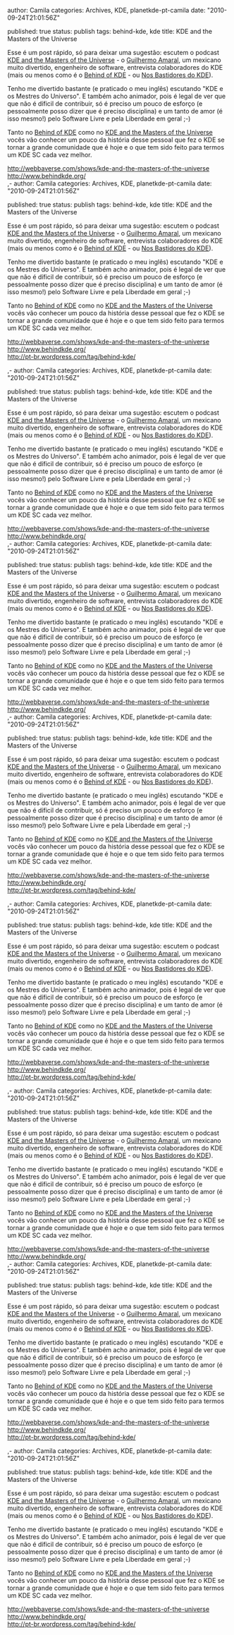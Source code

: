 
author: Camila
categories: Archives, KDE, planetkde-pt-camila
date: "2010-09-24T21:01:56Z"
 
published: true
status: publish
tags: behind-kde, kde
title: KDE and the Masters of the Universe


<p>Esse é um post rápido, só para deixar uma sugestão: escutem o podcast <a href="http://webbaverse.com/shows/kde-and-the-masters-of-the-universe" target="_blank">KDE and the Masters of the Universe</a> - o <a href="http://guillermoamaral.com/" target="_blank">Guilhermo Amaral</a>, um mexicano muito divertido, engenheiro de software, entrevista colaboradores do KDE (mais ou menos como é o <a href="http://www.behindkde.org/" target="_blank">Behind of KDE</a> - ou <a href="http://pt-br.wordpress.com/tag/behind-kde/" target="_blank">Nos Bastidores do KDE</a>).</p>
<p>Tenho me divertido bastante (e praticado o meu inglês) escutando "KDE e os Mestres do Universo". E também acho animador, pois é legal de ver que que não é díficil de contribuir, só é preciso um pouco de esforço (e pessoalmente posso dizer que é preciso disciplina) e um tanto de amor (é isso mesmo!) pelo Software Livre e pela Liberdade em geral ;-)</p>
<p>Tanto no <a href="http://www.behindkde.org/" target="_blank">Behind of KDE</a> como no <a href="http://webbaverse.com/category/kdemu" target="_blank">KDE and  the Masters of the Universe</a> vocês vão conhecer um pouco da história desse pessoal que fez o KDE se tornar a grande comunidade que é hoje e o que tem sido feito para termos um KDE SC cada vez melhor.</p>
<p><a href="http://webbaverse.com/shows/kde-and-the-masters-of-the-universe" target="_blank">http://webbaverse.com/shows/kde-and-the-masters-of-the-universe</a><br />
<a href="http://www.behindkde.org/" target="_blank">http://www.behindkde.org/</a><br />,-
author: Camila
categories: Archives, KDE, planetkde-pt-camila
date: "2010-09-24T21:01:56Z"
 
published: true
status: publish
tags: behind-kde, kde
title: KDE and the Masters of the Universe


<p>Esse é um post rápido, só para deixar uma sugestão: escutem o podcast <a href="http://webbaverse.com/shows/kde-and-the-masters-of-the-universe" target="_blank">KDE and the Masters of the Universe</a> - o <a href="http://guillermoamaral.com/" target="_blank">Guilhermo Amaral</a>, um mexicano muito divertido, engenheiro de software, entrevista colaboradores do KDE (mais ou menos como é o <a href="http://www.behindkde.org/" target="_blank">Behind of KDE</a> - ou <a href="http://pt-br.wordpress.com/tag/behind-kde/" target="_blank">Nos Bastidores do KDE</a>).</p>
<p>Tenho me divertido bastante (e praticado o meu inglês) escutando "KDE e os Mestres do Universo". E também acho animador, pois é legal de ver que que não é díficil de contribuir, só é preciso um pouco de esforço (e pessoalmente posso dizer que é preciso disciplina) e um tanto de amor (é isso mesmo!) pelo Software Livre e pela Liberdade em geral ;-)</p>
<p>Tanto no <a href="http://www.behindkde.org/" target="_blank">Behind of KDE</a> como no <a href="http://webbaverse.com/category/kdemu" target="_blank">KDE and  the Masters of the Universe</a> vocês vão conhecer um pouco da história desse pessoal que fez o KDE se tornar a grande comunidade que é hoje e o que tem sido feito para termos um KDE SC cada vez melhor.</p>
<p><a href="http://webbaverse.com/shows/kde-and-the-masters-of-the-universe" target="_blank">http://webbaverse.com/shows/kde-and-the-masters-of-the-universe</a><br />
<a href="http://www.behindkde.org/" target="_blank">http://www.behindkde.org/</a><br />
<a href="http://pt-br.wordpress.com/tag/behind-kde/" target="_blank">http://pt-br.wordpress.com/tag/behind-kde/</a></p>,-
author: Camila
categories: Archives, KDE, planetkde-pt-camila
date: "2010-09-24T21:01:56Z"
 
published: true
status: publish
tags: behind-kde, kde
title: KDE and the Masters of the Universe


<p>Esse é um post rápido, só para deixar uma sugestão: escutem o podcast <a href="http://webbaverse.com/shows/kde-and-the-masters-of-the-universe" target="_blank">KDE and the Masters of the Universe</a> - o <a href="http://guillermoamaral.com/" target="_blank">Guilhermo Amaral</a>, um mexicano muito divertido, engenheiro de software, entrevista colaboradores do KDE (mais ou menos como é o <a href="http://www.behindkde.org/" target="_blank">Behind of KDE</a> - ou <a href="http://pt-br.wordpress.com/tag/behind-kde/" target="_blank">Nos Bastidores do KDE</a>).</p>
<p>Tenho me divertido bastante (e praticado o meu inglês) escutando "KDE e os Mestres do Universo". E também acho animador, pois é legal de ver que que não é díficil de contribuir, só é preciso um pouco de esforço (e pessoalmente posso dizer que é preciso disciplina) e um tanto de amor (é isso mesmo!) pelo Software Livre e pela Liberdade em geral ;-)</p>
<p>Tanto no <a href="http://www.behindkde.org/" target="_blank">Behind of KDE</a> como no <a href="http://webbaverse.com/category/kdemu" target="_blank">KDE and  the Masters of the Universe</a> vocês vão conhecer um pouco da história desse pessoal que fez o KDE se tornar a grande comunidade que é hoje e o que tem sido feito para termos um KDE SC cada vez melhor.</p>
<p><a href="http://webbaverse.com/shows/kde-and-the-masters-of-the-universe" target="_blank">http://webbaverse.com/shows/kde-and-the-masters-of-the-universe</a><br />
<a href="http://www.behindkde.org/" target="_blank">http://www.behindkde.org/</a><br />,-
author: Camila
categories: Archives, KDE, planetkde-pt-camila
date: "2010-09-24T21:01:56Z"
 
published: true
status: publish
tags: behind-kde, kde
title: KDE and the Masters of the Universe


<p>Esse é um post rápido, só para deixar uma sugestão: escutem o podcast <a href="http://webbaverse.com/shows/kde-and-the-masters-of-the-universe" target="_blank">KDE and the Masters of the Universe</a> - o <a href="http://guillermoamaral.com/" target="_blank">Guilhermo Amaral</a>, um mexicano muito divertido, engenheiro de software, entrevista colaboradores do KDE (mais ou menos como é o <a href="http://www.behindkde.org/" target="_blank">Behind of KDE</a> - ou <a href="http://pt-br.wordpress.com/tag/behind-kde/" target="_blank">Nos Bastidores do KDE</a>).</p>
<p>Tenho me divertido bastante (e praticado o meu inglês) escutando "KDE e os Mestres do Universo". E também acho animador, pois é legal de ver que que não é díficil de contribuir, só é preciso um pouco de esforço (e pessoalmente posso dizer que é preciso disciplina) e um tanto de amor (é isso mesmo!) pelo Software Livre e pela Liberdade em geral ;-)</p>
<p>Tanto no <a href="http://www.behindkde.org/" target="_blank">Behind of KDE</a> como no <a href="http://webbaverse.com/category/kdemu" target="_blank">KDE and  the Masters of the Universe</a> vocês vão conhecer um pouco da história desse pessoal que fez o KDE se tornar a grande comunidade que é hoje e o que tem sido feito para termos um KDE SC cada vez melhor.</p>
<p><a href="http://webbaverse.com/shows/kde-and-the-masters-of-the-universe" target="_blank">http://webbaverse.com/shows/kde-and-the-masters-of-the-universe</a><br />
<a href="http://www.behindkde.org/" target="_blank">http://www.behindkde.org/</a><br />,-
author: Camila
categories: Archives, KDE, planetkde-pt-camila
date: "2010-09-24T21:01:56Z"
 
published: true
status: publish
tags: behind-kde, kde
title: KDE and the Masters of the Universe


<p>Esse é um post rápido, só para deixar uma sugestão: escutem o podcast <a href="http://webbaverse.com/shows/kde-and-the-masters-of-the-universe" target="_blank">KDE and the Masters of the Universe</a> - o <a href="http://guillermoamaral.com/" target="_blank">Guilhermo Amaral</a>, um mexicano muito divertido, engenheiro de software, entrevista colaboradores do KDE (mais ou menos como é o <a href="http://www.behindkde.org/" target="_blank">Behind of KDE</a> - ou <a href="http://pt-br.wordpress.com/tag/behind-kde/" target="_blank">Nos Bastidores do KDE</a>).</p>
<p>Tenho me divertido bastante (e praticado o meu inglês) escutando "KDE e os Mestres do Universo". E também acho animador, pois é legal de ver que que não é díficil de contribuir, só é preciso um pouco de esforço (e pessoalmente posso dizer que é preciso disciplina) e um tanto de amor (é isso mesmo!) pelo Software Livre e pela Liberdade em geral ;-)</p>
<p>Tanto no <a href="http://www.behindkde.org/" target="_blank">Behind of KDE</a> como no <a href="http://webbaverse.com/category/kdemu" target="_blank">KDE and  the Masters of the Universe</a> vocês vão conhecer um pouco da história desse pessoal que fez o KDE se tornar a grande comunidade que é hoje e o que tem sido feito para termos um KDE SC cada vez melhor.</p>
<p><a href="http://webbaverse.com/shows/kde-and-the-masters-of-the-universe" target="_blank">http://webbaverse.com/shows/kde-and-the-masters-of-the-universe</a><br />
<a href="http://www.behindkde.org/" target="_blank">http://www.behindkde.org/</a><br />
<a href="http://pt-br.wordpress.com/tag/behind-kde/" target="_blank">http://pt-br.wordpress.com/tag/behind-kde/</a></p>,-
author: Camila
categories: Archives, KDE, planetkde-pt-camila
date: "2010-09-24T21:01:56Z"
 
published: true
status: publish
tags: behind-kde, kde
title: KDE and the Masters of the Universe


<p>Esse é um post rápido, só para deixar uma sugestão: escutem o podcast <a href="http://webbaverse.com/shows/kde-and-the-masters-of-the-universe" target="_blank">KDE and the Masters of the Universe</a> - o <a href="http://guillermoamaral.com/" target="_blank">Guilhermo Amaral</a>, um mexicano muito divertido, engenheiro de software, entrevista colaboradores do KDE (mais ou menos como é o <a href="http://www.behindkde.org/" target="_blank">Behind of KDE</a> - ou <a href="http://pt-br.wordpress.com/tag/behind-kde/" target="_blank">Nos Bastidores do KDE</a>).</p>
<p>Tenho me divertido bastante (e praticado o meu inglês) escutando "KDE e os Mestres do Universo". E também acho animador, pois é legal de ver que que não é díficil de contribuir, só é preciso um pouco de esforço (e pessoalmente posso dizer que é preciso disciplina) e um tanto de amor (é isso mesmo!) pelo Software Livre e pela Liberdade em geral ;-)</p>
<p>Tanto no <a href="http://www.behindkde.org/" target="_blank">Behind of KDE</a> como no <a href="http://webbaverse.com/category/kdemu" target="_blank">KDE and  the Masters of the Universe</a> vocês vão conhecer um pouco da história desse pessoal que fez o KDE se tornar a grande comunidade que é hoje e o que tem sido feito para termos um KDE SC cada vez melhor.</p>
<p><a href="http://webbaverse.com/shows/kde-and-the-masters-of-the-universe" target="_blank">http://webbaverse.com/shows/kde-and-the-masters-of-the-universe</a><br />
<a href="http://www.behindkde.org/" target="_blank">http://www.behindkde.org/</a><br />
<a href="http://pt-br.wordpress.com/tag/behind-kde/" target="_blank">http://pt-br.wordpress.com/tag/behind-kde/</a></p>,-
author: Camila
categories: Archives, KDE, planetkde-pt-camila
date: "2010-09-24T21:01:56Z"
 
published: true
status: publish
tags: behind-kde, kde
title: KDE and the Masters of the Universe


<p>Esse é um post rápido, só para deixar uma sugestão: escutem o podcast <a href="http://webbaverse.com/shows/kde-and-the-masters-of-the-universe" target="_blank">KDE and the Masters of the Universe</a> - o <a href="http://guillermoamaral.com/" target="_blank">Guilhermo Amaral</a>, um mexicano muito divertido, engenheiro de software, entrevista colaboradores do KDE (mais ou menos como é o <a href="http://www.behindkde.org/" target="_blank">Behind of KDE</a> - ou <a href="http://pt-br.wordpress.com/tag/behind-kde/" target="_blank">Nos Bastidores do KDE</a>).</p>
<p>Tenho me divertido bastante (e praticado o meu inglês) escutando "KDE e os Mestres do Universo". E também acho animador, pois é legal de ver que que não é díficil de contribuir, só é preciso um pouco de esforço (e pessoalmente posso dizer que é preciso disciplina) e um tanto de amor (é isso mesmo!) pelo Software Livre e pela Liberdade em geral ;-)</p>
<p>Tanto no <a href="http://www.behindkde.org/" target="_blank">Behind of KDE</a> como no <a href="http://webbaverse.com/category/kdemu" target="_blank">KDE and  the Masters of the Universe</a> vocês vão conhecer um pouco da história desse pessoal que fez o KDE se tornar a grande comunidade que é hoje e o que tem sido feito para termos um KDE SC cada vez melhor.</p>
<p><a href="http://webbaverse.com/shows/kde-and-the-masters-of-the-universe" target="_blank">http://webbaverse.com/shows/kde-and-the-masters-of-the-universe</a><br />
<a href="http://www.behindkde.org/" target="_blank">http://www.behindkde.org/</a><br />,-
author: Camila
categories: Archives, KDE, planetkde-pt-camila
date: "2010-09-24T21:01:56Z"
 
published: true
status: publish
tags: behind-kde, kde
title: KDE and the Masters of the Universe


<p>Esse é um post rápido, só para deixar uma sugestão: escutem o podcast <a href="http://webbaverse.com/shows/kde-and-the-masters-of-the-universe" target="_blank">KDE and the Masters of the Universe</a> - o <a href="http://guillermoamaral.com/" target="_blank">Guilhermo Amaral</a>, um mexicano muito divertido, engenheiro de software, entrevista colaboradores do KDE (mais ou menos como é o <a href="http://www.behindkde.org/" target="_blank">Behind of KDE</a> - ou <a href="http://pt-br.wordpress.com/tag/behind-kde/" target="_blank">Nos Bastidores do KDE</a>).</p>
<p>Tenho me divertido bastante (e praticado o meu inglês) escutando "KDE e os Mestres do Universo". E também acho animador, pois é legal de ver que que não é díficil de contribuir, só é preciso um pouco de esforço (e pessoalmente posso dizer que é preciso disciplina) e um tanto de amor (é isso mesmo!) pelo Software Livre e pela Liberdade em geral ;-)</p>
<p>Tanto no <a href="http://www.behindkde.org/" target="_blank">Behind of KDE</a> como no <a href="http://webbaverse.com/category/kdemu" target="_blank">KDE and  the Masters of the Universe</a> vocês vão conhecer um pouco da história desse pessoal que fez o KDE se tornar a grande comunidade que é hoje e o que tem sido feito para termos um KDE SC cada vez melhor.</p>
<p><a href="http://webbaverse.com/shows/kde-and-the-masters-of-the-universe" target="_blank">http://webbaverse.com/shows/kde-and-the-masters-of-the-universe</a><br />
<a href="http://www.behindkde.org/" target="_blank">http://www.behindkde.org/</a><br />
<a href="http://pt-br.wordpress.com/tag/behind-kde/" target="_blank">http://pt-br.wordpress.com/tag/behind-kde/</a></p>,-
author: Camila
categories: Archives, KDE, planetkde-pt-camila
date: "2010-09-24T21:01:56Z"
 
published: true
status: publish
tags: behind-kde, kde
title: KDE and the Masters of the Universe


<p>Esse é um post rápido, só para deixar uma sugestão: escutem o podcast <a href="http://webbaverse.com/shows/kde-and-the-masters-of-the-universe" target="_blank">KDE and the Masters of the Universe</a> - o <a href="http://guillermoamaral.com/" target="_blank">Guilhermo Amaral</a>, um mexicano muito divertido, engenheiro de software, entrevista colaboradores do KDE (mais ou menos como é o <a href="http://www.behindkde.org/" target="_blank">Behind of KDE</a> - ou <a href="http://pt-br.wordpress.com/tag/behind-kde/" target="_blank">Nos Bastidores do KDE</a>).</p>
<p>Tenho me divertido bastante (e praticado o meu inglês) escutando "KDE e os Mestres do Universo". E também acho animador, pois é legal de ver que que não é díficil de contribuir, só é preciso um pouco de esforço (e pessoalmente posso dizer que é preciso disciplina) e um tanto de amor (é isso mesmo!) pelo Software Livre e pela Liberdade em geral ;-)</p>
<p>Tanto no <a href="http://www.behindkde.org/" target="_blank">Behind of KDE</a> como no <a href="http://webbaverse.com/category/kdemu" target="_blank">KDE and  the Masters of the Universe</a> vocês vão conhecer um pouco da história desse pessoal que fez o KDE se tornar a grande comunidade que é hoje e o que tem sido feito para termos um KDE SC cada vez melhor.</p>
<p><a href="http://webbaverse.com/shows/kde-and-the-masters-of-the-universe" target="_blank">http://webbaverse.com/shows/kde-and-the-masters-of-the-universe</a><br />
<a href="http://www.behindkde.org/" target="_blank">http://www.behindkde.org/</a><br />
<a href="http://pt-br.wordpress.com/tag/behind-kde/" target="_blank">http://pt-br.wordpress.com/tag/behind-kde/</a></p>
